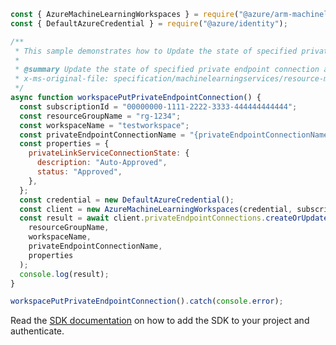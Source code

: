 ```javascript
const { AzureMachineLearningWorkspaces } = require("@azure/arm-machinelearning");
const { DefaultAzureCredential } = require("@azure/identity");

/**
 * This sample demonstrates how to Update the state of specified private endpoint connection associated with the workspace.
 *
 * @summary Update the state of specified private endpoint connection associated with the workspace.
 * x-ms-original-file: specification/machinelearningservices/resource-manager/Microsoft.MachineLearningServices/stable/2021-07-01/examples/PrivateEndpointConnection/createOrUpdate.json
 */
async function workspacePutPrivateEndpointConnection() {
  const subscriptionId = "00000000-1111-2222-3333-444444444444";
  const resourceGroupName = "rg-1234";
  const workspaceName = "testworkspace";
  const privateEndpointConnectionName = "{privateEndpointConnectionName}";
  const properties = {
    privateLinkServiceConnectionState: {
      description: "Auto-Approved",
      status: "Approved",
    },
  };
  const credential = new DefaultAzureCredential();
  const client = new AzureMachineLearningWorkspaces(credential, subscriptionId);
  const result = await client.privateEndpointConnections.createOrUpdate(
    resourceGroupName,
    workspaceName,
    privateEndpointConnectionName,
    properties
  );
  console.log(result);
}

workspacePutPrivateEndpointConnection().catch(console.error);
```

Read the [SDK documentation](https://github.com/Azure/azure-sdk-for-js/blob/%40azure%2Farm-machinelearning_1.0.0-beta.1/sdk/machinelearning/arm-machinelearning/README.md) on how to add the SDK to your project and authenticate.

